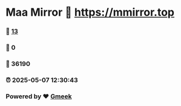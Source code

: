 # Maa Mirror :link: https://mmirror.top 
### :page_facing_up: [13](https://mmirror.top/tag.html) 
### :speech_balloon: 0 
### :hibiscus: 36190 
### :alarm_clock: 2025-05-07 12:30:43 
### Powered by :heart: [Gmeek](https://github.com/Meekdai/Gmeek)
